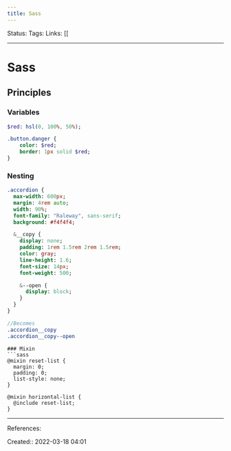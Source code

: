 ```yaml
---
title: Sass
---
```

Status: 
Tags: 
Links: [[
___

# Sass
## Principles
### Variables

```sass
$red: hsl(0, 100%, 50%);

.button.danger {
	color: $red;
	border: 1px solid $red;
}
```
### Nesting
```sass
.accordion {
  max-width: 600px;
  margin: 4rem auto;
  width: 90%;
  font-family: "Raleway", sans-serif;
  background: #f4f4f4;

  &__copy {
    display: none;
    padding: 1rem 1.5rem 2rem 1.5rem;
    color: gray;
    line-height: 1.6;
    font-size: 14px;
    font-weight: 500;

    &--open {
      display: block;
    }
  }
}

//Becomes
.accordion__copy
.accordion__copy--open
```
```
### Mixin
```sass
@mixin reset-list {
  margin: 0;
  padding: 0;
  list-style: none;
}

@mixin horizontal-list {
  @include reset-list;
}
```
___
References:

Created:: 2022-03-18 04:01
